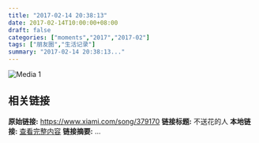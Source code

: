```yaml
---
title: "2017-02-14 20:38:13"
date: 2017-02-14T10:00:00+08:00
draft: false
categories: ["moments","2017","2017-02"]
tags: ["朋友圈","生活记录"]
summary: "2017-02-14 20:38:13..."
---
```


![Media 1](/Moments/photos/2017-02-14/201702142038130.jpg)

## 相关链接

**原始链接:** https://www.xiami.com/song/379170
**链接标题:** 不送花的人
**本地链接:** [查看完整内容](/link_content/2017/02/2017-02-14/link_content/)
**链接摘要:** ...


